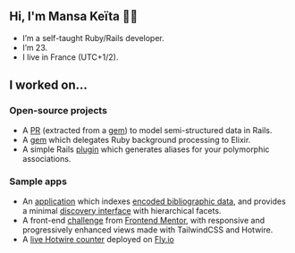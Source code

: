 ## Hi, I'm Mansa Keïta 👋🏾
* I’m a self-taught Ruby/Rails developer.
* I’m 23.
* I live in France (UTC+1/2).

## I worked on...
### Open-source projects
* A [PR](https://github.com/rails/rails/pull/43399) (extracted from a [gem](https://github.com/mansakondo/activemodel-embedding)) to model semi-structured data in Rails.
* A [gem](https://github.com/mansakondo/parallelixir) which delegates Ruby background processing to Elixir.
* A simple Rails [plugin](https://github.com/mansakondo/polymorphic_aliases) which generates aliases for your polymorphic associations.

### Sample apps
* An [application](https://karan-demo.herokuapp.com/) which indexes [encoded bibliographic data](https://en.wikipedia.org/wiki/MARC_standards), and provides a minimal [discovery interface](https://blog.andornot.com/blog/discovery-interfaces-a-new-opac-for-libraries/) with hierarchical facets.
* A front-end [challenge](https://rest-countries-challenge.herokuapp.com/) from [Frontend Mentor](https://www.frontendmentor.io/challenges/rest-countries-api-with-color-theme-switcher-5cacc469fec04111f7b848ca), with responsive and progressively enhanced views made with TailwindCSS and Hotwire.
* A [live Hotwire counter](https://github.com/mansakondo/hotwire-counter) deployed on [Fly.io](https://fly.io/)
